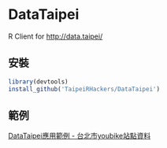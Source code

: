 # DataTaipei
R Client for http://data.taipei/

## 安裝

```r
library(devtools)
install_github('TaipeiRHackers/DataTaipei')
```

## 範例

[DataTaipei應用範例 - 台北市youbike站點資料](http://taipeirhackers.github.io/DataTaipei/youbike.html)
